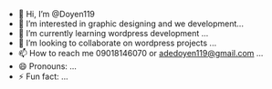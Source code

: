 - 👋 Hi, I’m @Doyen119
- 👀 I’m interested in graphic designing and we development...
- 🌱 I’m currently learning wordpress development ...
- 💞️ I’m looking to collaborate on wordpress projects ...
- 📫 How to reach me 09018146070 or adedoyen119@gmail.com ...
- 😄 Pronouns: ...
- ⚡ Fun fact: ...

<!---
Doyen119/Doyen119 is a ✨ special ✨ repository because its `README.md` (this file) appears on your GitHub profile.
You can click the Preview link to take a look at your changes.
--->
